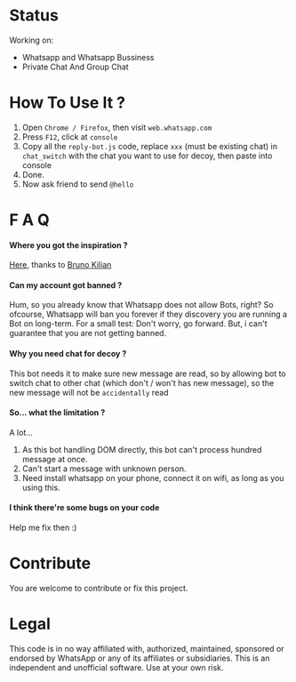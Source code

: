 # Status
Working on:
- Whatsapp and Whatsapp Bussiness
- Private Chat And Group Chat

# How To Use It ?
1. Open `Chrome / Firefox`, then visit `web.whatsapp.com`
2. Press `F12`, click at `console`
3. Copy all the `reply-bot.js` code, replace `xxx` (must be existing chat) in `chat_switch` with the chat you want to use for decoy, then paste into console 
4. Done.
5. Now ask friend to send `@hello`

# F A Q
#### Where you got the inspiration ?
[Here](https://github.com/bruno222/whatsapp-web-bot/), thanks to [Bruno Kilian](https://github.com/bruno222)
#### Can my account got banned ?
Hum, so you already know that Whatsapp does not allow Bots, right?
So ofcourse, Whatsapp will ban you forever if they discovery you are running a Bot on long-term. For a small test: Don't worry, go forward.
But, i can't guarantee that you are not getting banned.
#### Why you need chat for decoy ?
This bot needs it to make sure new message are read,
so by allowing bot to switch chat to other chat (which don't / won't has new message),
so the new message will not be `accidentally` read
#### So... what the limitation ?
A lot...
1. As this bot handling DOM directly, this bot can't process hundred message at once.
2. Can't start a message with unknown person.
3. Need install whatsapp on your phone, connect it on wifi, as long as you using this.
#### I think there're some bugs on your code
Help me fix then :)

# Contribute
You are welcome to contribute or fix this project.

# Legal
This code is in no way affiliated with, authorized, maintained, sponsored or endorsed by WhatsApp or any of its affiliates or subsidiaries. This is an independent and unofficial software. Use at your own risk.